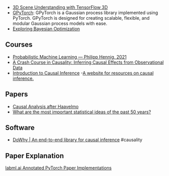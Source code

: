 ---
---

- [3D Scene Understanding with TensorFlow 3D](http://ai.googleblog.com/2021/02/3d-scene-understanding-with-tensorflow.html "3D Scene Understanding with TensorFlow 3D")
- [GPyTorch](https://github.com/cornellius-gp/gpytorch): GPyTorch is a Gaussian process library implemented using PyTorch. GPyTorch is designed for creating scalable, flexible, and modular Gaussian process models with ease.
- [Exploring Bayesian Optimization](https://distill.pub/2020/bayesian-optimization/)

## Courses
- [Probabilistic Machine Learning — Philipp Hennig, 2021](https://www.youtube.com/watch?v=UbaVGD4Lfis&list=PL05umP7R6ij1tHaOFY96m5uX3J21a6yNd)
- [A Crash Course in Causality: Inferring Causal Effects from Observational Data](https://www.coursera.org/learn/crash-course-in-causality)
- [Introduction to Causal Inference](https://www.bradyneal.com/causal-inference-course)
-[A website for resources on causal inference.](https://causalinference.gitlab.io/about/)

## Papers
- [Causal Analysis after Haavelmo](https://www.nber.org/papers/w19453)
- [What are the most important statistical ideas of the past 50 years?](https://arxiv.org/pdf/2012.00174.pdf)

## Software
- [DoWhy | An end-to-end library for causal inference](https://microsoft.github.io/dowhy/#id4) #causality

## Paper Explanation
[labml.ai Annotated PyTorch Paper Implementations](https://nn.labml.ai/?_gl=1*puc50z*_ga*NzI1MTAyNDg3LjE2NDAxNTc4NTQ.*_ga_PDCL9PHMHT*MTY0MDE1NzkyMS4xLjEuMTY0MDE1NzkzNy4w)

